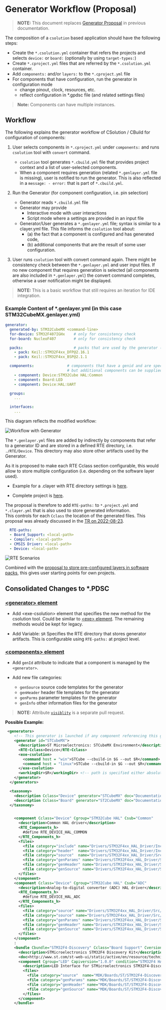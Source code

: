 # Generator Workflow (Proposal)
<!-- markdownlint-disable MD013 -->

>**NOTE:** This document replaces [Generator Proposal](https://github.com/Open-CMSIS-Pack/devtools/blob/main/tools/projmgr/docs/Manual/YML-Input-Format.md#generator-proposal) in previous documentation.

The composition of a `csolution` based application should have the following steps:

- Create the `*.csolution.yml` container that refers the projects and selects `device:` or `board:`
  (optionally by using `target-types:`)
- Create `*.cproject.yml` files that are referred by the `*.csolution.yml` container.
- Add `components:` and/or `layers:` to the `*.cproject.yml` file
- For components that have configuration, run the generator in configuration mode
  - change pinout, clock, resources, etc.
  - reflect configuration in *.gpdsc file (and related settings files)

> **Note:** Components can have multiple instances.

## Workflow

The following explains the generator workflow of CSolution / CBuild for configuration of components:

1. User selects components in `*.cproject.yml` under `components:` and runs `csolution` tool with `convert` command.
    - `csolution` tool generates `*.cbuild.yml` file that provides project context and a list of user-selected components.
    - When a component requires generation (related `*.genlayer.yml` file is missing), user is notified to run the generator.
      This is also reflected in a `message: - error:` that is part of `*.cbuild.yml`.
  
2. Run the Generator (for component configuration, i.e. pin selection)
     - Generator reads `*.cbuild.yml` file
     - Generator may provide
         - Interactive mode with user interactions
         - Script mode where a settings are provided in an input file
     - Generator/User generates a `*.genlayer.yml` file; syntax is similar to a clayer.yml file.  This file informs the `csolution` tool about:
         - (a) the fact that a component is configured and has generated code,
         - (b) additional components that are the result of some user configuration.

3. User runs `csolution` tool with convert command again.  There might be consistency check between the `*.genlayer.yml` and user
   input files.  If no new component that requires generation is selected (all components are also included in `*.genlayer.yml`)
   the convert command completes, otherwise a user notification might be displayed.

>**NOTE:** This is a basic workflow that still requires an iteration for IDE integration.

### Example Content of \*.genlayer.yml (in this case STM32CubeMX.genlayer.yml)

```yml
generator:
  generated-by: STM32CubeMX <command-line>
  for-device: STM32F407IGHx    # only for consistency check
  for-board: NucleoF407        # only for consistency check

  packs:                       # packs that are used by the generator (consistency check, but may supply version information)
    - pack: Keil::STM32F4xx_DFP@2.16.1
    - pack: Keil::STM32F4xx_BSP@2.1.1

  components:               # components that have a genid and are specified in *.cproject.yml / *.clayer.yml must be in this list
                            # but additional components can be supplied by the generator
    - component: Device:STM32Cube HAL:Common
    - component: Board:LED
    - component: Device:HAL:UART

  groups:
    ...

  interfaces:
    ...

```

This diagram reflects the modified workflow:

![Workflow with Generator](./images/Workflow-Generator.png "Workflow with Generator")

The `*.genlayer.yml` files are added by indirectly by components that refer to a generator ID and are stored in a defined RTE
directory, i.e. `./RTE/Device`.  This directory may also store other artifacts used by the Generator.

As it is proposed to make each RTE Cclass section configurable, this would allow to store multiple configuration (i.e. depending
on the software layer used).

- Example for a .clayer with RTE directory settings is
  [here](
https://github.com/RobertRostohar/Demo_EW/blob/test_rte/AWS_MQTT_MutualAuth_Demo/Board/B-U585I-IOT02A/Board.clayer.yml).

- Complete project is [here](https://github.com/RobertRostohar/Demo_EW/tree/test_rte/AWS_MQTT_MutualAuth_Demo).

The proposal is therefore to add `RTE-paths:` to `*.project.yml` and `*.clayer.yml` that is also used to store generated information.  
This controls for each `Cclass` the location of the generated files.  This proposal was already discussed in the
[TR on 2022-08-23](https://linaro.atlassian.net/wiki/spaces/CMSIS/pages/28757721476/Open-CMSIS-Pack+Technical+Meeting+2022-08-23).

```yml
  RTE-paths:
  - Board_Support: <local-path>
  - Compiler: <local-path>   
  - CMSIS Driver: <local-path>
  - Device: <local-path>
```

![RTE Scenarios](./images/RTE-Scenarios.png "RTE Scenarios")

Combined with the [proposal to store pre-configured layers in software packs](https://github.com/Open-CMSIS-Pack/Open-CMSIS-Pack-Spec/issues/134), this gives user starting points for own projects.

## Consolidated Changes to *.PDSC

### [\<generator\> element](https://open-cmsis-pack.github.io/Open-CMSIS-Pack-Spec/main/html/pdsc_generators_pg.html)

- Add \<exe-csolution\> element that specifies the new method for the csolution tool.  Could be similar to
  [\<exe\> element](https://open-cmsis-pack.github.io/Open-CMSIS-Pack-Spec/main/html/pdsc_generators_pg.html#element_gen_exe).
  The remaining methods would be kept for legacy.

- Add Variable: `$R` Specifies the RTE directory that stores generator artifacts. This is configurable using `RTE-paths:` at
  project level.

### [\<components\> element](https://open-cmsis-pack.github.io/Open-CMSIS-Pack-Spec/main/html/pdsc_components_pg.html)

- Add `genId` attribute to indicate that a component is managed by the `<generator>`.

- Add new file categories:
  - `genSource` source code templates for the generator
  - `genHeader` header file templates for the generator
  - `genParms` parameter templates for the generator
  - `genInfo` other information files for the generator

>**NOTE:** Attribute [`visiblity`](https://github.com/Open-CMSIS-Pack/Open-CMSIS-Pack-Spec/issues/112) is a separate pull request.

**Possible Example:**

```xml
 <generators>
    <!-- This generator is launched if any component referencing this generator by 'id' is selected and the specified <gpdsc> file does not exist -->
    <generator id="STCubeMX">
      <description>ST Microelectronics: STCubeMX Environment</description>
      <RTE-Cclass>Device</RTE-Cclass>
      <exe-csolution>
        <command host = "win">STCube --cbuild-in $G --out $R</command>
        <command host = "linux">STCube --cbuild-in $G --out $R</command>
      </exe-csolution>
      <workingDir>$R</workingDir> <!-- path is specified either absolute or relative to gpdsc file -->
    </generator>
  </generators>

  <taxonomy>
    <description Cclass="Device" generator="STCubeMX" doc="Documentation/DM00105879.pdf" >STM32F4xx Hardware Abstraction Layer (HAL) and Drivers</description>
    <description Cclass="Board" generator="ST2CubeMX" doc="Documentation/DM00105879.pdf" >STM32F412 Board Abstraction Layer (HAL) and Drivers</description>
  </taxonomy>


    <component Cclass="Device" Cgroup="STM32Cube HAL" Csub="Common"    Cversion="1.7.9" condition="STM32F4 HAL Common"  genid="STCubeMX" >
      <description>Common HAL driver</description>
      <RTE_Components_h>
        #define RTE_DEVICE_HAL_COMMON
      </RTE_Components_h>
      <files>
        <file category="include" name="Drivers/STM32F4xx_HAL_Driver/Inc/"/>
        <file category="header"  name="Drivers/STM32F4xx_HAL_Driver/Inc/stm32f4xx_hal.h"/>
        <file category="source"  name="Drivers/STM32F4xx_HAL_Driver/Src/stm32f4xx_hal.c"/>
        <file category="genParams" name="Drivers/STM32F4xx_HAL_Driver/Src/stm32f4xx_hal.json"/>
        <file category="genHeader" name="Drivers/STM32F4xx_HAL_Driver/Src/stm32f4xx_hal.h.template"/>
        <file category="genSource" name="Drivers/STM32F4xx_HAL_Driver/Src/stm32f4xx_hal.c.template"/>
      </files>
    </component>
    <component Cclass="Device" Cgroup="STM32Cube HAL" Csub="ADC"       Cversion="1.7.9" condition="STM32F4 HAL DMA"  genid="STCubeMX">
      <description>Analog-to-digital converter (ADC) HAL driver</description>
      <RTE_Components_h>
        #define RTE_DEVICE_HAL_ADC
      </RTE_Components_h>
      <files>
        <file category="source" name="Drivers/STM32F4xx_HAL_Driver/Src/stm32f4xx_hal_adc.c"/>
        <file category="source" name="Drivers/STM32F4xx_HAL_Driver/Src/stm32f4xx_hal_adc_ex.c"/>
        <file category="genParams" name="Drivers/STM32F4xx_HAL_Driver/Src/stm32f4xx_hal_adc.json"/>
        <file category="genHeader" name="Drivers/STM32F4xx_HAL_Driver/Src/stm32f4xx_hal_adc.h.template"/>
        <file category="genSource" name="Drivers/STM32F4xx_HAL_Driver/Src/stm32f4xx_hal_adc.c.template"/>
      </files>
    </component>
    :
    <bundle Cbundle="STM32F4-Discovery" Cclass="Board Support" Cversion="2.0.0">
      <description>STMicroelectronics STM32F4 Discovery Kit</description>
      <doc>http://www.st.com/st-web-ui/static/active/en/resource/technical/document/data_brief/DM00037955.pdf</doc>
      <component Cgroup="LED" Capiversion="1.0.0" condition="STM32F4 HAL GPIO" genid="STCube">
        <description>LED Interface for STMicroelectronics STM32F4-Discovery Kit</description>
        <files>
          <file category="source"  name="MDK/Boards/ST/STM32F4-Discovery/Common/LED_F4Discovery.c"/>
          <file category="genParams" name="MDK/Boards/ST/STM32F4-Discovery/Common/LED_F4Discovery.json"/>
          <file category="genHeader" name="MDK/Boards/ST/STM32F4-Discovery/Common/LED_F4Discovery.h.template"/>
          <file category="genSource" name="MDK/Boards/ST/STM32F4-Discovery/Common/LED_F4Discovery.c.template"/>
        </files>
      </component>
    </bundle>
```
